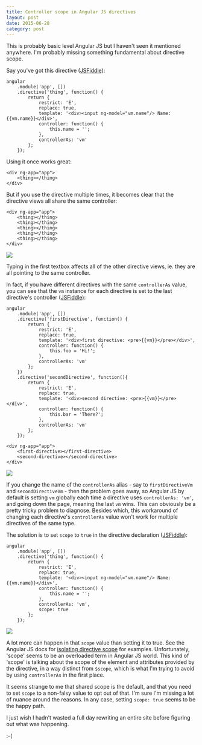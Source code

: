 ```yaml
---
title: Controller scope in Angular JS directives
layout: post
date: 2015-06-28
category: post
---
```


This is probably basic level Angular JS but I haven't seen it mentioned anywhere. I'm probably missing something fundamental about directive scope.

Say you've got this directive ([JSFiddle](https://jsfiddle.net/10qwqc5r/2/)):

	angular
	    .module('app', [])
	    .directive('thing', function() {
	        return {
	            restrict: 'E',
	            replace: true,
	            template: '<div><input ng-model="vm.name"/> Name: {{vm.name}}</div>',
	            controller: function() {
	                this.name = '';
	            },
	            controllerAs: 'vm'
	        };
	    });

Using it once works great:

	<div ng-app="app">
		<thing></thing>
	</div>

But if you use the directive multiple times, it becomes clear that the directive views all share the same controller:

	<div ng-app="app">
	    <thing></thing>
	    <thing></thing>
	    <thing></thing>
	    <thing></thing>
	    <thing></thing>
	</div>

![](https://i.imgur.com/Oqbl2Yy.png)

Typing in the first textbox affects all of the other directive views, ie. they are all pointing to the same controller.

In fact, if you have different directives with the same `controllerAs` value, you can see that the `vm` instance for each directive is set to the last directive's controller ([JSFiddle](https://jsfiddle.net/10qwqc5r/3/)):

	angular
	    .module('app', [])
	    .directive('firstDirective', function() {
	        return {
	            restrict: 'E',
	            replace: true,
	            template: '<div>first directive: <pre>{{vm}}</pre></div>',
	            controller: function() {
	                this.foo = 'Hi!';
	            },
	            controllerAs: 'vm'
	        };
	    })
	    .directive('secondDirective', function(){
	        return {
	            restrict: 'E',
	            replace: true,
	            template: '<div>second directive: <pre>{{vm}}</pre></div>',
	            controller: function() {
	                this.bar = 'There?';
	            },
	            controllerAs: 'vm'
	        };
	    });

	<div ng-app="app">
		<first-directive></first-directive>
		<second-directive></second-directive>
	</div>

![](https://i.imgur.com/9y6Rg6k.png)

If you change the name of the `controllerAs` alias - say to `firstDirectiveVm` and `secondDirectiveVm` - then the problem goes away, so Angular JS by default is setting `vm` globally each time a directive uses `controllerAs: 'vm'`, and going down the page, meaning the last `vm` wins. This can obviously be a pretty tricky problem to diagnose. Besides which, this workaround of changing each directive's `controllerAs` value won't work for multiple directives of the same type.

The solution is to set `scope` to `true` in the directive declaration ([JSFiddle](https://jsfiddle.net/10qwqc5r/4/)):

	angular
	    .module('app', [])
	    .directive('thing', function() {
	        return {
	            restrict: 'E',
	            replace: true,
	            template: '<div><input ng-model="vm.name"/> Name: {{vm.name}}</div>',
	            controller: function() {
	                this.name = '';
	            },
	            controllerAs: 'vm',
	            scope: true
	        };
	    });

![](https://i.imgur.com/jUlaSCJ.png)

A lot more can happen in that `scope` value than setting it to true. See the Angular JS docs for [isolating directive scope](https://docs.angularjs.org/guide/directive#isolating-the-scope-of-a-directive) for examples. Unfortunately, 'scope' seems to be an overloaded term in Angular JS world. This kind of 'scope' is talking about the scope of the element and attributes provided by the directive, in a way distinct from `$scope`, which is what I'm trying to avoid by using `controllerAs` in the first place.

It seems strange to me that shared scope is the default, and that you need to set `scope` to a non-falsy value to opt out of that. I'm sure I'm missing a lot of nuance around the reasons. In any case, setting `scope: true` seems to be the happy path. 

I just wish I hadn't wasted a full day rewriting an entire site before figuring out what was happening.

:-(





